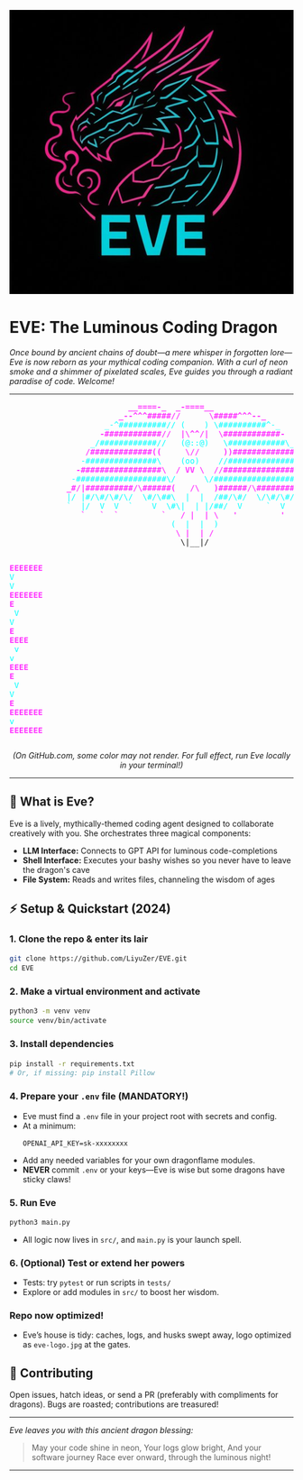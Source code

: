 ![Eve: The Luminous Dragon](eve-logo.jpg)

# EVE: The Luminous Coding Dragon

*Once bound by ancient chains of doubt—a mere whisper in forgotten lore—Eve is now reborn as your mythical coding companion. With a curl of neon smoke and a shimmer of pixelated scales, Eve guides you through a radiant paradise of code. Welcome!*

---

<p align="center">
<pre>
<span style="color:#ff33ff; font-weight:bold">                         __====-_  _-====__</span><span style="color:#00ffff">  </span>
<span style="color:#ff33ff; font-weight:bold">                       _--^^^#####//      \#####^^^--_</span><span style="color:#00ffff">  </span>
<span style="color:#00ffff">                    _-^##########// (    ) \##########^-_</span>
<span style="color:#ff33ff; font-weight:bold">                   -############//  |\^^/|  \############-</span>
<span style="color:#00ffff">                 _/############//   (@::@)   \############\_</span>
<span style="color:#ff33ff; font-weight:bold">                /#############((     \//     ))#############\</span>
<span style="color:#00ffff">               -###############\    (oo)    //###############-</span>
<span style="color:#ff33ff; font-weight:bold">              -#################\  / VV \  //#################-</span>
<span style="color:#00ffff">             -###################\/      \/###################-</span>
<span style="color:#ff33ff; font-weight:bold">            _#/|##########/\######(   /\   )######/\##########|\#_</span>
<span style="color:#00ffff">            |/ |#/\#/\#/\/  \#/\##\  |  |  /##/\#/  \/\#/\#/</span><span style="color:#ff33ff; font-weight:bold">#| \|</span>
<span style="color:#00ffff">            `  |/  V  V  `    V  \#\|  | |/##/  V     `  V  \|  '</span>
<span style="color:#ff33ff; font-weight:bold">               `   `  `         `   / |  | \   '         '   '</span>
<span style="color:#00ffff">                                  (  |  |  )</span>
<span style="color:#ff33ff; font-weight:bold">                                   \ |  | /</span>
                                    \|__|/

<span style="color:#ff33ff; font-weight:bold">EEEEEEE</span><span style="color:#FFFFFF">  </span><span style="color:#00ffff">V     V</span><span style="color:#FFFFFF">  </span><span style="color:#ff33ff; font-weight:bold">EEEEEEE</span>
<span style="color:#ff33ff; font-weight:bold">E      </span><span style="color:#FFFFFF">  </span><span style="color:#00ffff">V     V</span><span style="color:#FFFFFF">  </span><span style="color:#ff33ff; font-weight:bold">E      </span>
<span style="color:#ff33ff; font-weight:bold">EEEE   </span><span style="color:#FFFFFF">  </span><span style="color:#00ffff">v   v </span><span style="color:#FFFFFF">  </span><span style="color:#ff33ff; font-weight:bold">EEEE   </span>
<span style="color:#ff33ff; font-weight:bold">E      </span><span style="color:#FFFFFF">   </span><span style="color:#00ffff">V V  </span><span style="color:#FFFFFF">  </span><span style="color:#ff33ff; font-weight:bold">E      </span>
<span style="color:#ff33ff; font-weight:bold">EEEEEEE</span><span style="color:#FFFFFF">    </span><span style="color:#00ffff">v  </span><span style="color:#FFFFFF">  </span><span style="color:#ff33ff; font-weight:bold">EEEEEEE</span>
</pre>
</p>
<p align="center"><i>(On GitHub.com, some color may not render. For full effect, run Eve locally in your terminal!)</i></p>

---

## :dragon: What is Eve?
Eve is a lively, mythically-themed coding agent designed to collaborate creatively with you. She orchestrates three magical components:
- **LLM Interface:** Connects to GPT API for luminous code-completions
- **Shell Interface:** Executes your bashy wishes so you never have to leave the dragon's cave
- **File System:** Reads and writes files, channeling the wisdom of ages

## :zap: Setup & Quickstart (2024)

### 1. Clone the repo & enter its lair
```bash
git clone https://github.com/LiyuZer/EVE.git
cd EVE
```

### 2. Make a virtual environment and activate
```bash
python3 -m venv venv
source venv/bin/activate
```

### 3. Install dependencies
```bash
pip install -r requirements.txt
# Or, if missing: pip install Pillow
```

### 4. Prepare your `.env` file (MANDATORY!)
- Eve must find a `.env` file in your project root with secrets and config.
- At a minimum:
  ```
  OPENAI_API_KEY=sk-xxxxxxxx
  ```
- Add any needed variables for your own dragonflame modules.
- **NEVER** commit `.env` or your keys—Eve is wise but some dragons have sticky claws!

### 5. Run Eve
```bash
python3 main.py
```
- All logic now lives in `src/`, and `main.py` is your launch spell.

### 6. (Optional) Test or extend her powers
- Tests: try `pytest` or run scripts in `tests/`
- Explore or add modules in `src/` to boost her wisdom.

### Repo now optimized!
- Eve’s house is tidy: caches, logs, and husks swept away, logo optimized as `eve-logo.jpg` at the gates.

## :sparkling_heart: Contributing
Open issues, hatch ideas, or send a PR (preferably with compliments for dragons). Bugs are roasted; contributions are treasured!

---
*Eve leaves you with this ancient dragon blessing:*

> May your code shine in neon,
> Your logs glow bright,
> And your software journey
> Race ever onward, through the luminous night!

---
